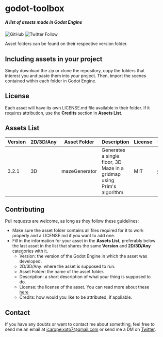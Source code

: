 # godot-toolbox
##### *A list of assets made in Godot Engine*
![GitHub](https://img.shields.io/github/license/gravityi/godot-toolbox) ![Twitter Follow](https://img.shields.io/twitter/follow/peixoto_icaro?style=social)

Asset folders can be found on their respective version folder.

## Including assets in your project

Simply download the zip or clone the repository, copy the folders that interest you and paste them into your project. Then, import the scenes contained within each folder in Godot Engine.

## License

Each asset will have its own LICENSE.md file available in their folder. If it requires attribution, use the **Credits** section in **Assets List**.

## Assets List

Version | 2D/3D/Any | Asset Folder | Description | License | Credits
------- | --------- | ------------ | ----------- | ------- | -------
3.2.1 | 3D | mazeGenerator | Generates a single floor, 3D Maze in a gridmap using Prim's algorithm. | MIT | [GravityI](https://github.com/GravityI)


## Contributing

Pull requests are welcome, as long as they follow these guidelines: 
  - Make sure the asset folder contains all files required for it to work properly and a LICENSE.md if you want to add one.
  - Fill in the information for your asset in the **Assets List**, preferably below the last asset in the list that shares the same **Version** and **2D/3D/Any** categories with it.
    - Version: the version of the Godot Engine in which the asset was developed.
    - 2D/3D/Any: where the asset is supposed to run.
    - Asset Folder: the name of the asset folder.
    - Description: a short description of what your thing is supposed to do.
    - License: the license of the asset. You can read more about these [here](https://choosealicense.com)
    - Credits: how would you like to be attributed, if appliable.

## Contact

If you have any doubts or want to contact me about something, feel free to send me an email at icaropeixoto7@gmail.com or send me a DM on [Twitter](https://twitter.com/peixoto_icaro).
